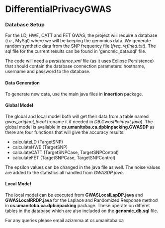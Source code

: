 # DifferentialPrivacyGWAS

### Database Setup
For the LD, HWE, CATT and FET GWAS, the project will require a database (*i.e.*, MySql) where we will be keeping the genomics data. We generate random synthetic data from the SNP frequency file (*freq_refined.txt*). The sql file for the current results can be found in 'genomic_data.sql' file. 

The code will need a *persistence.xml* file (as it uses Eclipse Persistence) that should contain the database connection parameters: hostname, username and password to the database.

#### Data Generation
To generate new data, use the main java files in **insertion** package. 

#### Global Model
The global and local model both will get their data from a table named *gwas_original_local* (rename it if needed in *DB.GwasPlaintext.java*). The global model is available in **cs.umanitoba.ca.dpbinpacking.GWASDP** as there are four functions that will give the accuracy results:

- calculateLD (TargetSNP)
- calculateHWE (TargetSNP)
- calculateCATT (TargetSNPCase, TargetSNPControl)
- calculateFET (TargetSNPCase, TargetSNPControl)

The epsilon values can be changed in the java file as well. The noise values are added to the statistics all handled from *GWASDP.java*.


#### Local Model
The local model can be executed from **GWASLocalLapDP.java** and **GWASLocalRRDP.java** for the Laplace and Randomized Response method in **cs.umanitoba.ca.dpbinpacking** package. These operate on differet tables in the database which are also included on the **genomic_db.sql** file.

For any queries please email azizmma at cs.umanitoba.ca